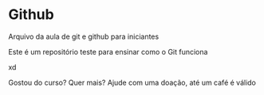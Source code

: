 # Github

Arquivo da aula de git e github para iniciantes

Este é um repositório teste para ensinar como o Git funciona

xd

Gostou do curso? Quer mais? Ajude com uma doação, até um café é válido



